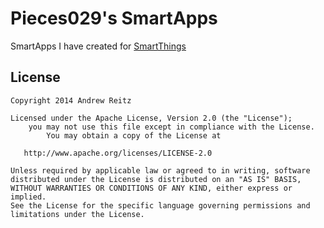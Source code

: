 # Pieces029's SmartApps

SmartApps I have created for [SmartThings](https://graph.api.smartthings.com/)

## License

    Copyright 2014 Andrew Reitz

    Licensed under the Apache License, Version 2.0 (the "License");
	    you may not use this file except in compliance with the License.
		    You may obtain a copy of the License at

       http://www.apache.org/licenses/LICENSE-2.0

    Unless required by applicable law or agreed to in writing, software
    distributed under the License is distributed on an "AS IS" BASIS,
    WITHOUT WARRANTIES OR CONDITIONS OF ANY KIND, either express or implied.
    See the License for the specific language governing permissions and
    limitations under the License.
					

